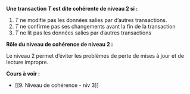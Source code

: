**Une transaction $T$ est dite cohérente de niveau 2 si :**

1. $T$ ne modifie pas les données salies par d’autres transactions.
2. $T$ ne confirme pas ses changements avant la fin de la transaction
3. $T$ ne lit pas les données salies par d’autres transactions

**Rôle du niveau de cohérence de niveau 2 :**

Le niveau 2 permet d’éviter les problèmes de perte de mises à jour et
de lecture impropre.

**Cours à voir :**
- [[9. Niveau de cohérence - niv 3]]